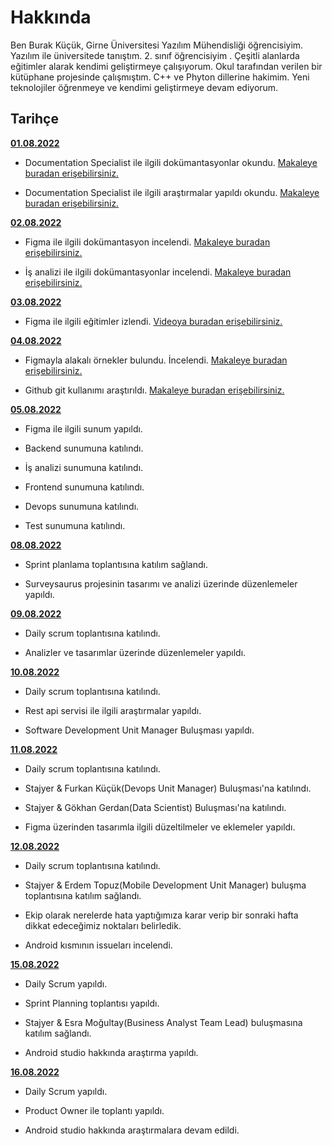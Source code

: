 # Hakkında

Ben Burak Küçük, Girne Üniversitesi Yazılım Mühendisliği  öğrencisiyim. Yazılım ile üniversitede tanıştım. 2. sınıf öğrencisiyim . Çeşitli alanlarda eğitimler alarak kendimi geliştirmeye çalışıyorum. Okul tarafından verilen bir kütüphane projesinde çalışmıştım. C++ ve Phyton dillerine hakimim. Yeni teknolojiler öğrenmeye ve kendimi geliştirmeye devam ediyorum.

## Tarihçe

[**01.08.2022**](https://github.com/bimser-intern/docs/issues/89)

- Documentation Specialist ile ilgili dokümantasyonlar okundu. [Makaleye buradan erişebilirsiniz.](https://builtin.com/job-descriptions/technical-writer-job-description) 

- Documentation Specialist ile ilgili araştırmalar yapıldı okundu. [Makaleye buradan erişebilirsiniz.](https://business.linkedin.com/talent-solutions/resources/talent-engagement/job-descriptions/technical-writer#:~:text=Technical%20writers%20are%20skilled%20wordsmiths,information%20with%20ease%20and%20clarity)

[**02.08.2022**](https://github.com/bimser-intern/docs/issues/89)

- Figma ile ilgili dokümantasyon incelendi. [Makaleye buradan erişebilirsiniz.](https://www.userspots.com/rehber/figma-nedir-nasil-kullanilir)

- İş analizi ile ilgili dokümantasyonlar incelendi. [Makaleye buradan erişebilirsiniz.](https://www.albertsolino.com/blog/is-analizi-nedir/)

[**03.08.2022**](https://github.com/bimser-intern/docs/issues/89)

- Figma ile ilgili eğitimler izlendi. [Videoya buradan erişebilirsiniz.](https://youtu.be/drekJK0DOr8)

[**04.08.2022**](https://github.com/bimser-intern/docs/issues/152)

- Figmayla alakalı örnekler bulundu. İncelendi. [Makaleye buradan erişebilirsiniz.](https://kod-suz.com/article/size-zaman-kazandiracak-10-figma-eklentisi)

- Github git kullanımı araştırıldı. [Makaleye buradan erişebilirsiniz.](https://www.webtekno.com/github-nedir-ne-ise-yarar-h117655.htmlsad)

[**05.08.2022**](https://github.com/bimser-intern/docs/issues/179)

- Figma ile ilgili sunum yapıldı.

- Backend sunumuna katılındı.

- İş analizi sunumuna katılındı.

- Frontend sunumuna katılındı.

- Devops sunumuna katılındı.

- Test sunumuna katılındı.

[**08.08.2022**](https://github.com/bimser-intern/docs/issues/204)

- Sprint planlama toplantısına katılım sağlandı.

- Surveysaurus projesinin tasarımı ve analizi üzerinde düzenlemeler yapıldı.

[**09.08.2022**](https://github.com/bimser-intern/docs/issues/248)

- Daily scrum toplantısına katılındı.

- Analizler ve tasarımlar üzerinde düzenlemeler yapıldı.

[**10.08.2022**](https://github.com/bimser-intern/docs/issues/248)

- Daily scrum toplantısına katılındı.

- Rest api servisi ile ilgili araştırmalar yapıldı.

- Software Development Unit Manager Buluşması yapıldı.

[**11.08.2022**](https://github.com/bimser-intern/docs/issues/261)

- Daily scrum toplantısına katılındı.

- Stajyer & Furkan Küçük(Devops Unit Manager) Buluşması'na katılındı.

- Stajyer & Gökhan Gerdan(Data Scientist) Buluşması'na katılındı.

- Figma üzerinden tasarımla ilgili düzeltilmeler ve eklemeler yapıldı.

[**12.08.2022**](https://github.com/bimser-intern/docs/issues/300)

- Daily scrum toplantısına katılındı.

- Stajyer & Erdem Topuz(Mobile Development Unit Manager) buluşma toplantısına katılım sağlandı.

- Ekip olarak nerelerde hata yaptığımıza karar verip bir sonraki hafta dikkat edeceğimiz noktaları belirledik.

- Android kısmının issueları incelendi.

[**15.08.2022**](https://github.com/bimser-intern/docs/issues/331)

- Daily Scrum yapıldı.

- Sprint Planning toplantısı yapıldı.

- Stajyer & Esra Moğultay(Business Analyst Team Lead) buluşmasına katılım sağlandı. 

- Android studio hakkında araştırma yapıldı.

[**16.08.2022**](https://github.com/bimser-intern/docs/issues/331)

- Daily Scrum yapıldı.

- Product Owner ile toplantı yapıldı.

- Android studio hakkında araştırmalara devam edildi.










